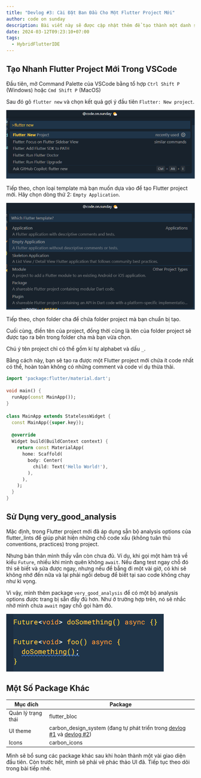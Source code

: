 ```yaml
---
title: "Devlog #3: Cài Đặt Ban Đầu Cho Một Flutter Project Mới"
author: code on sunday
description: Bài viết này sẽ được cập nhật thêm để tạo thành một danh sách tổng hợp hỗ trợ cài đặt Flutter project mới nhanh chóng
date: 2024-03-12T09:23:10+07:00
tags:
  - HybridFlutterIDE
---
```

## Tạo Nhanh Flutter Project Mới Trong VSCode

Đầu tiên, mở Command Palette của VSCode bằng tổ hợp `Ctrl Shift P` (Windows) hoặc `Cmd Shift P` (MacOS)

Sau đó gõ `flutter new` và chọn kết quả gợi ý đầu tiên `Flutter: New project`.

![](images/Pasted%20image%2020240312064558.png)

Tiếp theo, chọn loại template mà bạn muốn dựa vào để tạo Flutter project mới. Hãy chọn dòng thứ 2: `Empty Application`.

![](images/Pasted%20image%2020240312064928.png)

Tiếp theo, chọn folder cha để chứa folder project mà bạn chuẩn bị tạo.

Cuối cùng, điền tên của project, đồng thời cũng là tên của folder project sẽ được tạo ra bên trong folder cha mà bạn vừa chọn.

Chú ý tên project chỉ có thể gồm kí tự alphabet và dấu `_`.

Bằng cách này, bạn sẽ tạo ra được một Flutter project mới chứa ít code nhất có thể, hoàn toàn không có những comment và code ví dụ thừa thãi.

```dart
import 'package:flutter/material.dart';

void main() {
  runApp(const MainApp());
}

class MainApp extends StatelessWidget {
  const MainApp({super.key});

  @override
  Widget build(BuildContext context) {
    return const MaterialApp(
      home: Scaffold(
        body: Center(
          child: Text('Hello World!'),
        ),
      ),
    );
  }
}
```

## Sử Dụng very_good_analysis

Mặc định, trong Flutter project mới đã áp dụng sẵn bộ analysis options của flutter_lints để giúp phát hiện những chỗ code xấu (không tuân thủ conventions, practices) trong project.

Nhưng bản thân mình thấy vẫn còn chưa đủ. Ví dụ, khi gọi một hàm trả về kiểu `Future`, nhiều khi mình quên không `await`. Nếu đang test ngay chỗ đó thì sẽ biết và sửa được ngay, nhưng nếu để bẵng đi một vài giờ, có khi sẽ không nhớ đến nữa và lại phải ngồi debug để biết tại sao code không chạy như kì vọng.

Vì vậy, mình thêm package `very_good_analysis` để có một bộ analysis options được trang bị sẵn đầy đủ hơn. Như ở trường hợp trên, nó sẽ nhắc nhở mình chưa `await` ngay chỗ gọi hàm đó.

![](images/Pasted%20image%2020240312070341.png)

## Một Số Package Khác

| Mục đích           | Package                                                                                                                                      |
| ------------------ | -------------------------------------------------------------------------------------------------------------------------------------------- |
| Quản lý trạng thái | flutter_bloc                                                                                                                                 |
| UI theme           | carbon_design_system (đang tự phát triển trong [devlog #1](generate-color-tokens/index) và [devlog #2](devlog-2-creating-text-styles/index)) |
| Icons              | carbon_icons                                                                                                                                 |
Mình sẽ bổ sung các package khác sau khi hoàn thành một vài giao diện đầu tiên. Còn trước hết, mình sẽ phải vẽ phác thảo UI đã. Tiếp tục theo dõi trong bài tiếp nhé.
